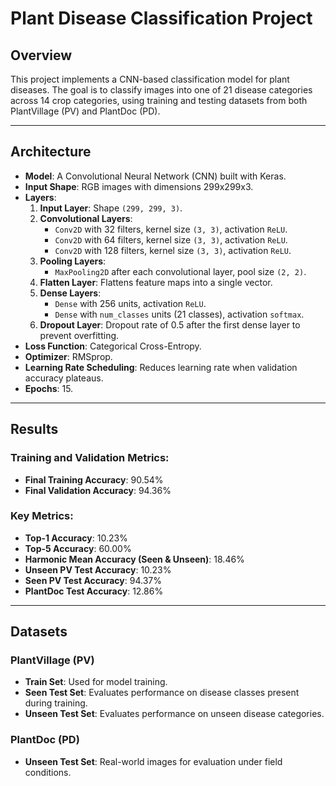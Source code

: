 # Plant Disease Classification Project

## Overview

This project implements a CNN-based classification model for plant diseases. The goal is to classify images into one of 21 disease categories across 14 crop categories, using training and testing datasets from both PlantVillage (PV) and PlantDoc (PD).

---

## Architecture

- **Model**: A Convolutional Neural Network (CNN) built with Keras.
- **Input Shape**: RGB images with dimensions 299x299x3.
- **Layers**:
  1. **Input Layer**: Shape `(299, 299, 3)`.
  2. **Convolutional Layers**:
     - `Conv2D` with 32 filters, kernel size `(3, 3)`, activation `ReLU`.
     - `Conv2D` with 64 filters, kernel size `(3, 3)`, activation `ReLU`.
     - `Conv2D` with 128 filters, kernel size `(3, 3)`, activation `ReLU`.
  3. **Pooling Layers**: 
     - `MaxPooling2D` after each convolutional layer, pool size `(2, 2)`.
  4. **Flatten Layer**: Flattens feature maps into a single vector.
  5. **Dense Layers**:
     - `Dense` with 256 units, activation `ReLU`.
     - `Dense` with `num_classes` units (21 classes), activation `softmax`.
  6. **Dropout Layer**: Dropout rate of 0.5 after the first dense layer to prevent overfitting.
- **Loss Function**: Categorical Cross-Entropy.
- **Optimizer**: RMSprop.
- **Learning Rate Scheduling**: Reduces learning rate when validation accuracy plateaus.
- **Epochs**: 15.

---

## Results

### Training and Validation Metrics:
- **Final Training Accuracy**: 90.54%
- **Final Validation Accuracy**: 94.36%

### Key Metrics:
- **Top-1 Accuracy**: 10.23%
- **Top-5 Accuracy**: 60.00%
- **Harmonic Mean Accuracy (Seen & Unseen)**: 18.46%
- **Unseen PV Test Accuracy**: 10.23%
- **Seen PV Test Accuracy**: 94.37%
- **PlantDoc Test Accuracy**: 12.86%


---

## Datasets

### PlantVillage (PV)
- **Train Set**: Used for model training.
- **Seen Test Set**: Evaluates performance on disease classes present during training.
- **Unseen Test Set**: Evaluates performance on unseen disease categories.

### PlantDoc (PD)
- **Unseen Test Set**: Real-world images for evaluation under field conditions.



